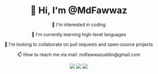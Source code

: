 <div align="center">
  <h1>👋 Hi, I'm @MdFawwaz</h1>
  <p>👀 I'm interested in coding</p>
  <p>🌱 I'm currently learning high-level languages</p>
  <p>💞️ I'm looking to collaborate on pull requests and open-source projects</p>
  <p>📫 How to reach me via mail: mdfawwazuddin@gmail.com</p>

  <!-- Your GitHub stats and top languages section -->
  <img src="https://github-readme-stats.vercel.app/api?username=mdfawwaz" />
  <img src="https://github-readme-stats.vercel.app/api/top-langs/?username=mdfawwaz" />

  <!-- Your Skills section -->
  <img src="https://skillicons.dev/icons?i=js,html,css,wasm" />
</div>
